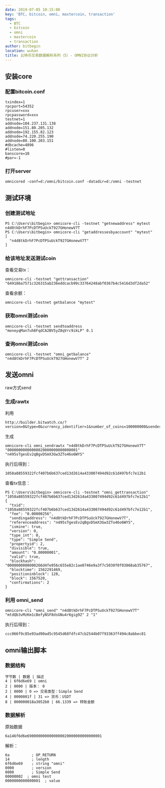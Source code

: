 ```yaml
---
date: 2019-07-05 10:15:00
key: 'BTC, bitcoin, omni, mastercoin, transaction'
tags: 
  - BTC
  - bitcoin
  - omni
  - mastercoin
  - transaction
author: bitbegin
location: wuhan
title: 比特币交易数据解析系列（5）- OMNI协议分析
---
```


## 安装core

### 配置bitcoin.conf

```
txindex=1
rpcport=54352
rpcuser=xxx
rpcpassword=xxx
testnet=1
addnode=104.237.131.138
addnode=151.80.205.132
addnode=192.155.82.123
addnode=74.220.255.190
addnode=80.100.203.151
#dbcache=4096
#listen=0
banscore=10
#par=-1

```

### 打开server

`omnicored -conf=d:/omni/bitcoin.conf -datadir=d:/omni -testnet`

## 测试环境

### 创建测试地址

```
PS C:\Users\bitbegin> omnicore-cli -testnet "getnewaddress" mytest
n4d8tkDrhF7PcDTPSuUckT927GHonewV7T
PS C:\Users\bitbegin> omnicore-cli "getaddressesbyaccount" "mytest"
[
  "n4d8tkDrhF7PcDTPSuUckT927GHonewV7T"
]
```

### 给该地址发送测试coin

查看交易tx：
```
omnicore-cli -testnet "gettransaction" "649186a7571c326315ab236eddcacb99c33764248abf0367b4c5416d3df2da52"
```
查看余额：
```
omnicore-cli -testnet getbalance "mytest"
```

### 获取omni测试coin

```
omnicore-cli -testnet sendtoaddress "moneyqMan7uh8FqdCA2BV5yZ8qVrc9ikLP" 0.1
```

### 查询omni测试coin

```
omnicore-cli -testnet "omni_getbalance" "n4d8tkDrhF7PcDTPSuUckT927GHonewV7T" 2
```

## 发送omni

raw方式send

### 生成rawtx

利用
```
http://builder.bitwatch.co/?version=0&type=0&currency_identifier=1&number_of_coins=100000000&sender=mvayzbj425X55kRLLPQiuCXWUED6LMP65C&reference=n4EmA9R4VmxLnxu9G8yZMDxvBBha8bUtEQ
```
生成
```
omnicore-cli omni_sendrawtx "n4d8tkDrhF7PcDTPSuUckT927GHonewV7T" "00000000000000020000000000000001" "n495sTgesEv2qBgvDSmX3Gw3ZTo46o6WYS"
```
执行后得到：
```
1058a88559322fcf407b6b637ced13d2614a433007494d92c61d497bfc7e12b1
```
查看tx信息：
```
PS C:\Users\bitbegin> omnicore-cli -testnet "omni_gettransaction" "1058a88559322fcf407b6b637ced13d2614a433007494d92c61d497bfc7e12b1"
{
  "txid": "1058a88559322fcf407b6b637ced13d2614a433007494d92c61d497bfc7e12b1",
  "fee": "0.00000256",
  "sendingaddress": "n4d8tkDrhF7PcDTPSuUckT927GHonewV7T",
  "referenceaddress": "n495sTgesEv2qBgvDSmX3Gw3ZTo46o6WYS",
  "ismine": true,
  "version": 0,
  "type_int": 0,
  "type": "Simple Send",
  "propertyid": 2,
  "divisible": true,
  "amount": "0.00000001",
  "valid": true,
  "blockhash": "0000000000000266d4fe956c655e82c1ae0746e9a3f7c5030f0f03868ab35767",
  "blocktime": 1562291469,
  "positioninblock": 128,
  "block": 1567520,
  "confirmations": 2
}
```

### 利用 omni_send

```
omnicore-cli "omni_send" "n4d8tkDrhF7PcDTPSuUckT927GHonewV7T" "mtdQb3vMzKm1cBefyNSF8dsGNu4r6gig9Z" 2 "1"
```
执行后得到：
```
ccc066f9c85e93ad90ad5c9545d68fdfc47cb2544b07f93363ff494c8abbec81
```

## omni输出脚本

### 数据结构

```table
字节数 | 数据 | 描述 
4 | 6f6d6e69 | omni 
2 | 0000 | 版本： 0 
2 | 0000 | 0 => 交易类型：Simple Send 
4 | 0000001f | 31 => 货币：USDT 
8 | 000000018a3052b0 | 66.1339 => 转账金额 
```

### 数据解析

原始数据
```
6a146f6d6e6900000000000000020000000000000001
```
解析：
```
6a          ; OP_RETURN 
14          ; length
6f6d6e69    ; string "omni"
0000        ; version
0000        ; Simple Send 
00000002  ; omni test
0000000000000001  ; value
```

